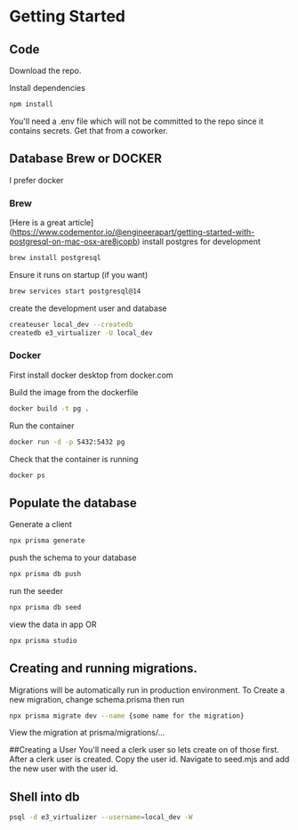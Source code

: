 # Getting Started
## Code
Download the repo.

Install dependencies
```bash
npm install
```

You'll need a .env file which will not be committed to the repo since it contains secrets. Get that from a coworker.

## Database Brew or DOCKER
I prefer docker

### Brew
[Here is a great article] (https://www.codementor.io/@engineerapart/getting-started-with-postgresql-on-mac-osx-are8jcopb)
install postgres for development
```bash
brew install postgresql
```

Ensure it runs on startup (if you want)
```bash
brew services start postgresql@14
```

create the development user and database
```bash
createuser local_dev --createdb
createdb e3_virtualizer -U local_dev
```

### Docker
First install docker desktop from docker.com

Build the image from the dockerfile
```bash
docker build -t pg .
```

Run the container
```bash
docker run -d -p 5432:5432 pg
```

Check that the container is running
```bash
docker ps
```

## Populate the database
Generate a client
```bash
npx prisma generate
```

push the schema to your database
```bash
npx prisma db push
```

run the seeder
```bash
npx prisma db seed
```

view the data in app OR 
```bash 
npx prisma studio
```

## Creating and running migrations.
Migrations will be automatically run in production environment.
To Create a new migration, change schema.prisma then run
```bash
npx prisma migrate dev --name {some name for the migration}
```
View the migration at prisma/migrations/...

##Creating a User
You'll need a clerk user so lets create  on of those first. 
After a clerk user is created. Copy the user id.
Navigate to seed.mjs and add the new user with the user id.

## Shell into db
```bash
psql -d e3_virtualizer --username=local_dev -W
```
